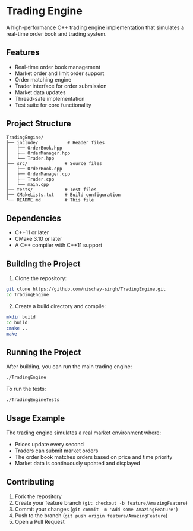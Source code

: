 # Trading Engine

A high-performance C++ trading engine implementation that simulates a real-time order book and trading system.

## Features

- Real-time order book management
- Market order and limit order support
- Order matching engine
- Trader interface for order submission
- Market data updates
- Thread-safe implementation
- Test suite for core functionality

## Project Structure

```
TradingEngine/
├── include/           # Header files
│   ├── OrderBook.hpp
│   ├── OrderManager.hpp
│   └── Trader.hpp
├── src/              # Source files
│   ├── OrderBook.cpp
│   ├── OrderManager.cpp
│   ├── Trader.cpp
│   └── main.cpp
├── tests/            # Test files
├── CMakeLists.txt    # Build configuration
└── README.md         # This file
```

## Dependencies

- C++11 or later
- CMake 3.10 or later
- A C++ compiler with C++11 support

## Building the Project

1. Clone the repository:
```bash
git clone https://github.com/nischay-singh/TradingEngine.git
cd TradingEngine
```

2. Create a build directory and compile:
```bash
mkdir build
cd build
cmake ..
make
```

## Running the Project

After building, you can run the main trading engine:
```bash
./TradingEngine
```

To run the tests:
```bash
./TradingEngineTests
```

## Usage Example

The trading engine simulates a real market environment where:
- Prices update every second
- Traders can submit market orders
- The order book matches orders based on price and time priority
- Market data is continuously updated and displayed

## Contributing

1. Fork the repository
2. Create your feature branch (`git checkout -b feature/AmazingFeature`)
3. Commit your changes (`git commit -m 'Add some AmazingFeature'`)
4. Push to the branch (`git push origin feature/AmazingFeature`)
5. Open a Pull Request
